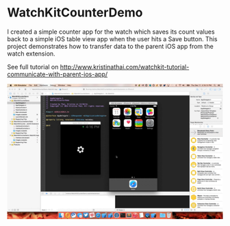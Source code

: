 WatchKitCounterDemo
===================
I created a simple counter app for the watch which saves its count values back to a simple iOS table view app when the user hits a Save button. This project demonstrates how to transfer data to the parent iOS app from the watch extension.

See full tutorial on http://www.kristinathai.com/watchkit-tutorial-communicate-with-parent-ios-app/

![Animated watchkit counter demo](https://github.com/kristinathai/WatchKitCounterDemo/blob/master/watchkitdemo.gif)


